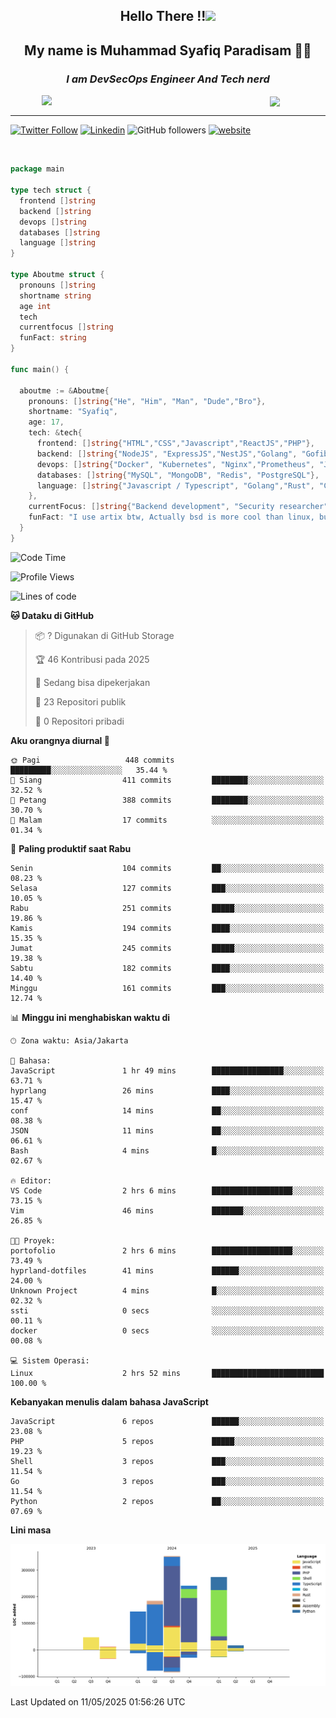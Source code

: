 <h2 align="center">

Hello There !!<img src="https://media.giphy.com/media/12oufCB0MyZ1Go/giphy.gif" width="50"></h2>

<h2 align="center">My name is Muhammad Syafiq Paradisam 👋👋</h2>

<h3 align="center"><em>I am DevSecOps Engineer And Tech nerd
</em></h3>

<img align="left" style="margin-left: 50px" src="https://static.zerochan.net/Alina.Clover.1024.4345060.webp" width="315"/>

<img align="center" style="margin-left: 50px" src="https://i.pinimg.com/736x/69/82/aa/6982aafd816ea48f48d0639c7797915c.jpg" width=250/>

<hr/>

[![Twitter Follow](https://img.shields.io/twitter/follow/misteranmol?label=Follow)](https://x.com/FikkzOutfit)
[![Linkedin](https://img.shields.io/badge/-syafiq-blue?style=square&logo=Linkedin&logoColor=white&link=https://www.linkedin.com/in/syafiq-paradisam/)](https://id.linkedin.com/in/syafiq-paradisam-b72749258)
![GitHub followers](https://img.shields.io/github/followers/syafiqparadisam?label=Follower&style=social)
[![website](https://img.shields.io/badge/Website-46a2f1.svg?&style=flat-square&logo=Google-Chrome&logoColor=white&link=https://anmolsingh.me/)](https://syafiq-paradisam.my.id)

<br/>

```go
package main

type tech struct {
  frontend []string
  backend []string
  devops []string
  databases []string
  language []string
}

type Aboutme struct {
  pronouns []string
  shortname string
  age int
  tech
  currentfocus []string
  funFact: string
}

func main() {

  aboutme := &Aboutme{
    pronouns: []string{"He", "Him", "Man", "Dude","Bro"},
    shortname: "Syafiq",
    age: 17,
    tech: &tech{
      frontend: []string{"HTML","CSS","Javascript","ReactJS","PHP"},
      backend: []string{"NodeJS", "ExpressJS","NestJS","Golang", "Gofiber", "Actixweb", "PHP", "Laravel", "Flask"},
      devops: []string{"Docker", "Kubernetes", "Nginx","Prometheus", "Jaeger", "Grafana", "Linux", "CI / CD"},
      databases: []string{"MySQL", "MongoDB", "Redis", "PostgreSQL"},
      language: []string{"Javascript / Typescript", "Golang","Rust", "C", "PHP","C++"}
    },
    currentFocus: []string{"Backend development", "Security researcher", "Blue team security","DevSecOps engineer"},
    funFact: "I use artix btw, Actually bsd is more cool than linux, but i can't use it because software issue, I am weaboo but not too much"
  }
}

```

<!--START_SECTION:waka-->
![Code Time](http://img.shields.io/badge/Code%20Time-309%20hrs%2048%20mins-blue)

![Profile Views](http://img.shields.io/badge/Profil%20dilihat-0-blue)

![Lines of code](https://img.shields.io/badge/Sejak%20Hello%20World%20aku%20telah%20menulis-1.3%20million%20baris%20kode-blue)

**🐱 Dataku di GitHub** 

> 📦 ? Digunakan di GitHub Storage 
 > 
> 🏆 46 Kontribusi pada 2025
 > 
> 💼 Sedang bisa dipekerjakan
 > 
> 📜 23 Repositori publik 
 > 
> 🔑 0 Repositori pribadi 
 > 
**Aku orangnya diurnal 🐤** 

```text
🌞 Pagi                   448 commits         █████████░░░░░░░░░░░░░░░░   35.44 % 
🌆 Siang                  411 commits         ████████░░░░░░░░░░░░░░░░░   32.52 % 
🌃 Petang                 388 commits         ████████░░░░░░░░░░░░░░░░░   30.70 % 
🌙 Malam                  17 commits          ░░░░░░░░░░░░░░░░░░░░░░░░░   01.34 % 
```
📅 **Paling produktif saat Rabu** 

```text
Senin                    104 commits         ██░░░░░░░░░░░░░░░░░░░░░░░   08.23 % 
Selasa                   127 commits         ███░░░░░░░░░░░░░░░░░░░░░░   10.05 % 
Rabu                     251 commits         █████░░░░░░░░░░░░░░░░░░░░   19.86 % 
Kamis                    194 commits         ████░░░░░░░░░░░░░░░░░░░░░   15.35 % 
Jumat                    245 commits         █████░░░░░░░░░░░░░░░░░░░░   19.38 % 
Sabtu                    182 commits         ████░░░░░░░░░░░░░░░░░░░░░   14.40 % 
Minggu                   161 commits         ███░░░░░░░░░░░░░░░░░░░░░░   12.74 % 
```


📊 **Minggu ini menghabiskan waktu di** 

```text
🕑︎ Zona waktu: Asia/Jakarta

💬 Bahasa: 
JavaScript               1 hr 49 mins        ████████████████░░░░░░░░░   63.71 % 
hyprlang                 26 mins             ████░░░░░░░░░░░░░░░░░░░░░   15.47 % 
conf                     14 mins             ██░░░░░░░░░░░░░░░░░░░░░░░   08.38 % 
JSON                     11 mins             ██░░░░░░░░░░░░░░░░░░░░░░░   06.61 % 
Bash                     4 mins              █░░░░░░░░░░░░░░░░░░░░░░░░   02.67 % 

🔥 Editor: 
VS Code                  2 hrs 6 mins        ██████████████████░░░░░░░   73.15 % 
Vim                      46 mins             ███████░░░░░░░░░░░░░░░░░░   26.85 % 

🐱‍💻 Proyek: 
portofolio               2 hrs 6 mins        ██████████████████░░░░░░░   73.49 % 
hyprland-dotfiles        41 mins             ██████░░░░░░░░░░░░░░░░░░░   24.00 % 
Unknown Project          4 mins              █░░░░░░░░░░░░░░░░░░░░░░░░   02.32 % 
ssti                     0 secs              ░░░░░░░░░░░░░░░░░░░░░░░░░   00.11 % 
docker                   0 secs              ░░░░░░░░░░░░░░░░░░░░░░░░░   00.08 % 

💻 Sistem Operasi: 
Linux                    2 hrs 52 mins       █████████████████████████   100.00 % 
```

**Kebanyakan menulis dalam bahasa JavaScript** 

```text
JavaScript               6 repos             ██████░░░░░░░░░░░░░░░░░░░   23.08 % 
PHP                      5 repos             █████░░░░░░░░░░░░░░░░░░░░   19.23 % 
Shell                    3 repos             ███░░░░░░░░░░░░░░░░░░░░░░   11.54 % 
Go                       3 repos             ███░░░░░░░░░░░░░░░░░░░░░░   11.54 % 
Python                   2 repos             ██░░░░░░░░░░░░░░░░░░░░░░░   07.69 % 
```



**Lini masa**

![Lines of Code chart](https://raw.githubusercontent.com/syafiqparadisam/syafiqparadisam/master/assets/bar_graph.png)


 Last Updated on 11/05/2025 01:56:26 UTC
<!--END_SECTION:waka-->
